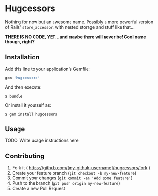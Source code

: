 # Hugcessors

Nothing for now but an awesome name. Possibly a more powerful version of Rails' `store_accessor`, with nested storage and stuff like that...

**THERE IS NO CODE, YET...and maybe there will never be! Cool name though, right?**

## Installation

Add this line to your application's Gemfile:

```ruby
gem 'hugcessors'
```

And then execute:

    $ bundle

Or install it yourself as:

    $ gem install hugcessors

## Usage

TODO: Write usage instructions here

## Contributing

1. Fork it ( https://github.com/[my-github-username]/hugcessors/fork )
2. Create your feature branch (`git checkout -b my-new-feature`)
3. Commit your changes (`git commit -am 'Add some feature'`)
4. Push to the branch (`git push origin my-new-feature`)
5. Create a new Pull Request
